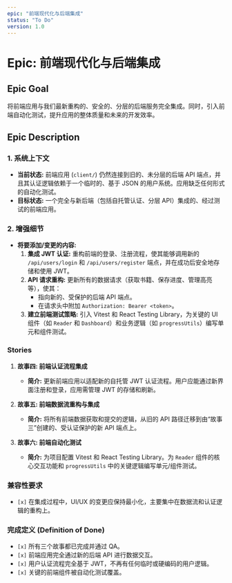 ```yaml
---
epic: "前端现代化与后端集成"
status: "To Do"
version: 1.0
---
```


# Epic: 前端现代化与后端集成

## Epic Goal

将前端应用与我们最新重构的、安全的、分层的后端服务完全集成。同时，引入前端自动化测试，提升应用的整体质量和未来的开发效率。

## Epic Description

### 1. 系统上下文

*   **当前状态:** 前端应用 (`client/`) 仍然连接到旧的、未分层的后端 API 端点，并且其认证逻辑依赖于一个临时的、基于 JSON 的用户系统。应用缺乏任何形式的自动化测试。
*   **目标状态:** 一个完全与新后端（包括自托管认证、分层 API）集成的、经过测试的前端应用。

### 2. 增强细节

*   **将要添加/变更的内容:**
    1.  **集成 JWT 认证:** 重构前端的登录、注册流程，使其能够调用新的 `/api/users/login` 和 `/api/users/register` 端点，并在成功后安全地存储和使用 JWT。
    2.  **API 请求重构:** 更新所有的数据请求（获取书籍、保存进度、管理高亮等），使其：
        *   指向新的、受保护的后端 API 端点。
        *   在请求头中附加 `Authorization: Bearer <token>`。
    3.  **建立前端测试策略:** 引入 Vitest 和 React Testing Library，为关键的 UI 组件（如 `Reader` 和 `Dashboard`）和业务逻辑（如 `progressUtils`）编写单元和组件测试。

### Stories

1.  **故事四: 前端认证流程集成**
    *   **简介:** 更新前端应用以适配新的自托管 JWT 认证流程。用户应能通过新界面注册和登录，应用需管理 JWT 的存储和刷新。

2.  **故事五: 前端数据流重构与集成**
    *   **简介:** 将所有前端数据获取和提交的逻辑，从旧的 API 路径迁移到由“故事三”创建的、受认证保护的新 API 端点上。

3.  **故事六: 前端自动化测试**
    *   **简介:** 为项目配置 Vitest 和 React Testing Library。为 `Reader` 组件的核心交互功能和 `progressUtils` 中的关键逻辑编写单元/组件测试。

### 兼容性要求

*   `[x]` 在集成过程中，UI/UX 的变更应保持最小化，主要集中在数据流和认证逻辑的重构上。

### 完成定义 (Definition of Done)

*   `[x]` 所有三个故事都已完成并通过 QA。
*   `[x]` 前端应用完全通过新的后端 API 进行数据交互。
*   `[x]` 用户认证流程完全基于 JWT，不再有任何临时或硬编码的用户逻辑。
*   `[x]` 关键的前端组件被自动化测试覆盖。
